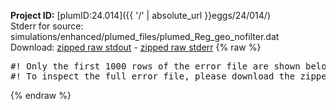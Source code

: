 **Project ID:** [plumID:24.014]({{ '/' | absolute_url }}eggs/24/014/)  
Stderr for source:  simulations/enhanced/plumed_files/plumed_Reg_geo_nofilter.dat   
Download: [zipped raw stdout](plumed_Reg_geo_nofilter.dat.plumed_master.stdout.txt.zip) - [zipped raw stderr](plumed_Reg_geo_nofilter.dat.plumed_master.stderr.txt.zip) 
{% raw %}
<pre>
#! Only the first 1000 rows of the error file are shown below
#! To inspect the full error file, please download the zipped raw stderr file above
</pre>
{% endraw %}
